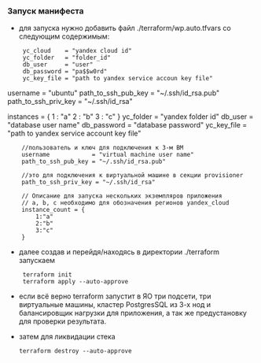 ### Запуск манифеста

 - для запуска нужно добавить файл ./terraform/wp.auto.tfvars
   со следующим содержимым:

        yc_cloud    = "yandex cloud id"
        yc_folder   = "folder_id"
        db_user     = "user"
        db_password = "pa$$w0rd"
        yc_key_file = "path to yandex service accoun key file"

username             = "ubuntu"
path_to_ssh_pub_key  = "~/.ssh/id_rsa.pub"
path_to_ssh_priv_key = "~/.ssh/id_rsa"

instances = {
  1 : "a"
  2 : "b"
  3 : "c"
}
        yc_folder   = "yandex folder id"
        db_user     = "database user name"
        db_password = "database password"
        yc_key_file = "path to yandex service account key file"
        
        //пользователь и ключ для подключения к 3-м ВМ
        username            = "virtual machine user name"    
        path_to_ssh_pub_key = "~/.ssh/id_rsa.pub"

        //это для подключения к виртуальной машине в секции provisioner
        path_to_ssh_priv_key = "~/.ssh/id_rsa"
        
        // Описание для запуска нескольких экземпляров приложения
        // a, b, c необходимо для обозначения регионов yandex_cloud
        instance_count = {
            1:"a"
            2:"b"
            3:"c"
        }
 - далее создав и перейдя/находясь в директории ./terraform запускаем
        
        terraform init
        terraform apply --auto-approve


 - если всё верно terraform запустит в ЯО три подсети, три виртуальные машины, кластер PostgresSQL из 3-х нод и балансировщик нагрузки для приложения, а так же предустановку для проверки результата.

 - затем для ликвидации стека

       terraform destroy --auto-approve